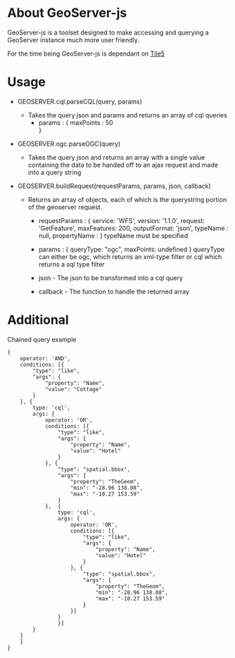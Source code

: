 # About GeoServer-js

GeoServer-js is a toolset designed to make accessing and querying a GeoServer instance much more user friendly.

For the time being GeoServer-js is dependant on [Tile5](https://github.com/sidelab/tile5)

# Usage

* GEOSERVER.cql.parseCQL(query, params)
    * Takes the query json and params and returns an array of cql queries
        * params : {
                maxPoints : 50  
        }

* GEOSERVER.ogc.parseOGC(query)
    * Takes the query json and returns an array with a single value containing the data to be handed off to an ajax request and made into a query string
        
* GEOSERVER.buildRequest(requestParams, params, json, callback)
    * Returns an array of objects, each of which is the querystring portion of the geoserver request.
        * requestParams : {
                service: 'WFS',
    			version: '1.1.0',
    			request: 'GetFeature',
    			maxFeatures: 200,
    			outputFormat: 'json',
    			typeName : null,
    			propertyName : 
        }
            typeName must be specified
        
        * params : {
            	queryType: "ogc",
    			maxPoints: undefined
    	}
    		queryType can either be ogc, which returns an xml-type filter or cql which returns a sql type filter
    		
        * json - The json to be transformed into a cql query
        * callback - The function to handle the returned array
        
# Additional

Chained query example

    {
        operator: 'AND',
        conditions: [{
            "type": "like",
            "args": {
                "property": "Name",
                "value": "Cottage"
            }
        }, {
            type: 'cql',
            args: {
                operator: 'OR',
                conditions: [{
                    "type": "like",
                    "args": {
                        "property": "Name",
                        "value": "Hotel"
                    }
                }, {
                    "type": "spatial.bbox",
                    "args": {
                        "property": "TheGeom",
                        "min": "-28.96 138.08",
                        "max": "-10.27 153.59"
                    }
                },  {
                    type: 'cql',
                    args: {
                        operator: 'OR',
                        conditions: [{
                            "type": "like",
                            "args": {
                                "property": "Name",
                                "value": "Hotel"
                            }
                        }, {
                            "type": "spatial.bbox",
                            "args": {
                                "property": "TheGeom",
                                "min": "-28.96 138.08",
                                "max": "-10.27 153.59"
                            }
                        }]
                    }
                    }]
            }
        }
        ]
    }

